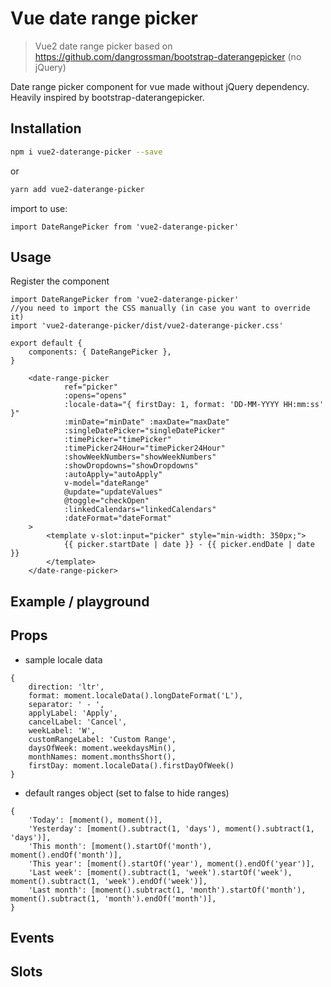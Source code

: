 # Vue date range picker

> Vue2 date range picker based on https://github.com/dangrossman/bootstrap-daterangepicker (no jQuery)

Date range picker component for vue made without jQuery dependency. Heavily inspired by bootstrap-daterangepicker. 


## Installation

```sh
npm i vue2-daterange-picker --save
```

or 

```sh
yarn add vue2-daterange-picker
```

import to use:

```JS
import DateRangePicker from 'vue2-daterange-picker'
```

## Usage

Register the component
```JS
import DateRangePicker from 'vue2-daterange-picker'
//you need to import the CSS manually (in case you want to override it)
import 'vue2-daterange-picker/dist/vue2-daterange-picker.css'

export default {
    components: { DateRangePicker },
}
```

```vue
    <date-range-picker
            ref="picker"
            :opens="opens"
            :locale-data="{ firstDay: 1, format: 'DD-MM-YYYY HH:mm:ss' }"
            :minDate="minDate" :maxDate="maxDate"
            :singleDatePicker="singleDatePicker"
            :timePicker="timePicker"
            :timePicker24Hour="timePicker24Hour"
            :showWeekNumbers="showWeekNumbers"
            :showDropdowns="showDropdowns"
            :autoApply="autoApply"
            v-model="dateRange"
            @update="updateValues"
            @toggle="checkOpen"
            :linkedCalendars="linkedCalendars"
            :dateFormat="dateFormat"
    >
        <template v-slot:input="picker" style="min-width: 350px;">
            {{ picker.startDate | date }} - {{ picker.endDate | date }}
        </template>
    </date-range-picker>
```

## Example / playground

<demo />

## Props

<component-props component="DateRangePicker"/>

* sample locale data
```JS
{
    direction: 'ltr',
    format: moment.localeData().longDateFormat('L'),
    separator: ' - ',
    applyLabel: 'Apply',
    cancelLabel: 'Cancel',
    weekLabel: 'W',
    customRangeLabel: 'Custom Range',
    daysOfWeek: moment.weekdaysMin(),
    monthNames: moment.monthsShort(),
    firstDay: moment.localeData().firstDayOfWeek()
}
```
* default ranges object (set to false to hide ranges)
```JS
{
    'Today': [moment(), moment()],
    'Yesterday': [moment().subtract(1, 'days'), moment().subtract(1, 'days')],
    'This month': [moment().startOf('month'), moment().endOf('month')],
    'This year': [moment().startOf('year'), moment().endOf('year')],
    'Last week': [moment().subtract(1, 'week').startOf('week'), moment().subtract(1, 'week').endOf('week')],
    'Last month': [moment().subtract(1, 'month').startOf('month'), moment().subtract(1, 'month').endOf('month')],
}
```

## Events

<component-events component="DateRangePicker"/>

## Slots

<component-slots component="DateRangePicker"/>

